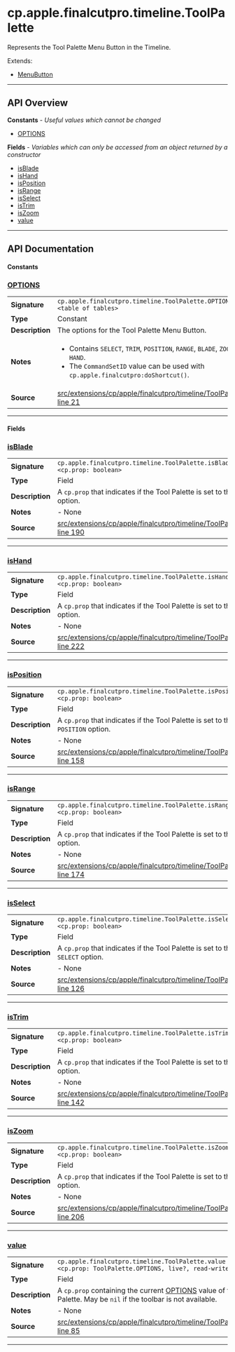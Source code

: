 # cp.apple.finalcutpro.timeline.ToolPalette

Represents the Tool Palette Menu Button in the Timeline.

Extends:
 * [MenuButton](cp.ui.MenuButton.md)

---

## API Overview
**Constants** - _Useful values which cannot be changed_
 * [OPTIONS](#options)

**Fields** - _Variables which can only be accessed from an object returned by a constructor_
 * [isBlade](#isblade)
 * [isHand](#ishand)
 * [isPosition](#isposition)
 * [isRange](#isrange)
 * [isSelect](#isselect)
 * [isTrim](#istrim)
 * [isZoom](#iszoom)
 * [value](#value)


---

## API Documentation

#### Constants


### [OPTIONS](#options)

|                                             |                                                                                     |
| --------------------------------------------|-------------------------------------------------------------------------------------|
| **Signature**                               | `cp.apple.finalcutpro.timeline.ToolPalette.OPTIONS <table of tables>`                                                                    |
| **Type**                                    | Constant                                                                     |
| **Description**                             | The options for the Tool Palette Menu Button.                                                                     |
| **Notes**                                   | <ul><li>Contains `SELECT`, `TRIM`, `POSITION`, `RANGE`, `BLADE`, `ZOOM`, and `HAND`.</li><li>The `CommandSetID` value can be used with `cp.apple.finalcutpro:doShortcut()`.</li></ul> |
| **Source**                                  | [src/extensions/cp/apple/finalcutpro/timeline/ToolPalette.lua line 21](https://github.com/CommandPost/CommandPost/blob/develop/src/extensions/cp/apple/finalcutpro/timeline/ToolPalette.lua#L21) |

---

#### Fields


### [isBlade](#isblade)

|                                             |                                                                                     |
| --------------------------------------------|-------------------------------------------------------------------------------------|
| **Signature**                               | `cp.apple.finalcutpro.timeline.ToolPalette.isBlade <cp.prop: boolean>`                                                                    |
| **Type**                                    | Field                                                                     |
| **Description**                             | A `cp.prop` that indicates if the Tool Palette is set to the `BLADE` option.                                                                     |
| **Notes**                                   | - None |
| **Source**                                  | [src/extensions/cp/apple/finalcutpro/timeline/ToolPalette.lua line 190](https://github.com/CommandPost/CommandPost/blob/develop/src/extensions/cp/apple/finalcutpro/timeline/ToolPalette.lua#L190) |

---


### [isHand](#ishand)

|                                             |                                                                                     |
| --------------------------------------------|-------------------------------------------------------------------------------------|
| **Signature**                               | `cp.apple.finalcutpro.timeline.ToolPalette.isHand <cp.prop: boolean>`                                                                    |
| **Type**                                    | Field                                                                     |
| **Description**                             | A `cp.prop` that indicates if the Tool Palette is set to the `HAND` option.                                                                     |
| **Notes**                                   | - None |
| **Source**                                  | [src/extensions/cp/apple/finalcutpro/timeline/ToolPalette.lua line 222](https://github.com/CommandPost/CommandPost/blob/develop/src/extensions/cp/apple/finalcutpro/timeline/ToolPalette.lua#L222) |

---


### [isPosition](#isposition)

|                                             |                                                                                     |
| --------------------------------------------|-------------------------------------------------------------------------------------|
| **Signature**                               | `cp.apple.finalcutpro.timeline.ToolPalette.isPosition <cp.prop: boolean>`                                                                    |
| **Type**                                    | Field                                                                     |
| **Description**                             | A `cp.prop` that indicates if the Tool Palette is set to the `POSITION` option.                                                                     |
| **Notes**                                   | - None |
| **Source**                                  | [src/extensions/cp/apple/finalcutpro/timeline/ToolPalette.lua line 158](https://github.com/CommandPost/CommandPost/blob/develop/src/extensions/cp/apple/finalcutpro/timeline/ToolPalette.lua#L158) |

---


### [isRange](#isrange)

|                                             |                                                                                     |
| --------------------------------------------|-------------------------------------------------------------------------------------|
| **Signature**                               | `cp.apple.finalcutpro.timeline.ToolPalette.isRange <cp.prop: boolean>`                                                                    |
| **Type**                                    | Field                                                                     |
| **Description**                             | A `cp.prop` that indicates if the Tool Palette is set to the `RANGE` option.                                                                     |
| **Notes**                                   | - None |
| **Source**                                  | [src/extensions/cp/apple/finalcutpro/timeline/ToolPalette.lua line 174](https://github.com/CommandPost/CommandPost/blob/develop/src/extensions/cp/apple/finalcutpro/timeline/ToolPalette.lua#L174) |

---


### [isSelect](#isselect)

|                                             |                                                                                     |
| --------------------------------------------|-------------------------------------------------------------------------------------|
| **Signature**                               | `cp.apple.finalcutpro.timeline.ToolPalette.isSelect <cp.prop: boolean>`                                                                    |
| **Type**                                    | Field                                                                     |
| **Description**                             | A `cp.prop` that indicates if the Tool Palette is set to the `SELECT` option.                                                                     |
| **Notes**                                   | - None |
| **Source**                                  | [src/extensions/cp/apple/finalcutpro/timeline/ToolPalette.lua line 126](https://github.com/CommandPost/CommandPost/blob/develop/src/extensions/cp/apple/finalcutpro/timeline/ToolPalette.lua#L126) |

---


### [isTrim](#istrim)

|                                             |                                                                                     |
| --------------------------------------------|-------------------------------------------------------------------------------------|
| **Signature**                               | `cp.apple.finalcutpro.timeline.ToolPalette.isTrim <cp.prop: boolean>`                                                                    |
| **Type**                                    | Field                                                                     |
| **Description**                             | A `cp.prop` that indicates if the Tool Palette is set to the `TRIM` option.                                                                     |
| **Notes**                                   | - None |
| **Source**                                  | [src/extensions/cp/apple/finalcutpro/timeline/ToolPalette.lua line 142](https://github.com/CommandPost/CommandPost/blob/develop/src/extensions/cp/apple/finalcutpro/timeline/ToolPalette.lua#L142) |

---


### [isZoom](#iszoom)

|                                             |                                                                                     |
| --------------------------------------------|-------------------------------------------------------------------------------------|
| **Signature**                               | `cp.apple.finalcutpro.timeline.ToolPalette.isZoom <cp.prop: boolean>`                                                                    |
| **Type**                                    | Field                                                                     |
| **Description**                             | A `cp.prop` that indicates if the Tool Palette is set to the `ZOOM` option.                                                                     |
| **Notes**                                   | - None |
| **Source**                                  | [src/extensions/cp/apple/finalcutpro/timeline/ToolPalette.lua line 206](https://github.com/CommandPost/CommandPost/blob/develop/src/extensions/cp/apple/finalcutpro/timeline/ToolPalette.lua#L206) |

---


### [value](#value)

|                                             |                                                                                     |
| --------------------------------------------|-------------------------------------------------------------------------------------|
| **Signature**                               | `cp.apple.finalcutpro.timeline.ToolPalette.value <cp.prop: ToolPalette.OPTIONS, live?, read-write>`                                                                    |
| **Type**                                    | Field                                                                     |
| **Description**                             | A `cp.prop` containing the current [OPTIONS](#OPTIONS) value of the Tool Palette. May be `nil` if the toolbar is not available.                                                                     |
| **Notes**                                   | - None |
| **Source**                                  | [src/extensions/cp/apple/finalcutpro/timeline/ToolPalette.lua line 85](https://github.com/CommandPost/CommandPost/blob/develop/src/extensions/cp/apple/finalcutpro/timeline/ToolPalette.lua#L85) |

---

